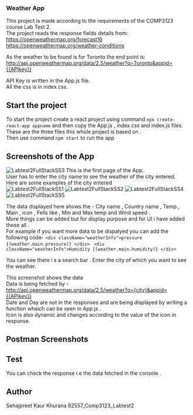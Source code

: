 ###  Weather App

This project is made according to the requirements of the COMP3123 course Lab Test 2. <br/>
The project  reads the response fields details from: <br/>
https://openweathermap.org/forecast16  <br/>
https://openweathermap.org/weather-conditions <br/>

As the weather to be found is for Toronto the end point is: <br/>
http://api.openweathermap.org/data/2.5/weather?q=Toronto&appid={{APIkey}} <br/>

API Key  is written in the App.js file.<br/>
All the css is in index.css. <br/>
## Start the project 


To start the project create a react project using command `npx create-react-app appname`
and then copy the App.js , index.css and index.js files. <br/>
These are the three files this whole project is based on . <br/>
Then  use command `npm start` to run the app 

## Screenshots of the App 
![Labtest2FullStackSS3](https://user-images.githubusercontent.com/78088098/144143246-b97ab0d3-947e-422b-8b87-c8bc104da2e9.JPG)
This is the first page  of the App.<br/>
User has to enter the city name to see the weather of the city entered.<br/>
Here are some examples of the city entered<br/>
![Labtest2FullStackSS1](https://user-images.githubusercontent.com/78088098/144143329-10f69061-f305-452c-96fd-da4a404645a6.JPG)
![Labtest2FullStackSS2](https://user-images.githubusercontent.com/78088098/144143344-e86bc8a5-07e8-41d7-9c07-d729ac3e004f.JPG)
![Labtest2FullStackSS4](https://user-images.githubusercontent.com/78088098/144143354-b8457727-1e50-437b-99ba-bc80384fa62c.JPG)
![Labtest2FullStackSS5](https://user-images.githubusercontent.com/78088098/144143359-8a13bcce-e2fc-4be6-940e-0381386912b4.JPG)

The data displayed here shows the - 
City name , Country name , Temp , Main , icon , Fells like , Min and Max temp and Wind speed .  <br/>
More things can be added but for display purpose and for UI i have added these all . <br/>
For example if you want more data to be dispalyed you can add the following code- 
`<div className="weatherInfo">pressure {(weather.main.pressure)} </div> `
`<div className="weatherInfo">Humidity {(weather.main.humidity)} </div>`




You can see there i s a search bar . Enter the city of which you want to see the weather.  <br/>



This screenshot shows the data <br/>
Data is being fetched by - http://api.openweathermap.org/data/2.5/weather?q={city}&appid={{APIkey}} <br/>
Date and Day are not in the responses and are being displayed by writing a function whaich can be seen in App.js .<br/>
Icon is also dynamic and changes according to the value of the icon in response. 

## Postman Screenshots

## Test
You can check the response i.e the data fetched in the console . 

## Author
Sehajpreet Kaur Khurana
82557_Comp3123_Labtest2

